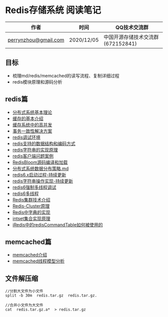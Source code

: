 # Redis存储系统 阅读笔记

| 作者 | 时间 |QQ技术交流群 |
| ------ | ------ |------ |
| perrynzhou@gmail.com |2020/12/05 |中国开源存储技术交流群(672152841) |


## 目标

- 梳理md/redis/memcached的读写流程、复制详细过程
- redis模块原理和源码分析


## redis篇
- [分布式系统基本理论](./document/md/redis/分布式系统基本理论.md)
- [缓存的基本介绍](./document/md/redis/缓存的基本介绍.md)
- [缓存系统中的高并发](./document/md/redis/缓存系统中的高并发.md)
- [事务一致性解决方案](./document/md/redis/2020-11-04-事务一致性解决方案.md)
- [redis调试环境](./document/md/redis/redis源码调试环境.md)
- [redis支持的数据结构和编码方式](./document/md/redis/redis支持的几种数据结构和编码方式.md)
- [redis字符串的实现原理](./document/md/redis/redis字符串的实现原理.md)
- [redis客户端问题案例](./document/md/redis/Redis客户端问题案例.md)
- [RedisBloom源码编译和加载](./document/md/redis/2020-11-11-redisbloom源码编译和加载.md)
- [分布式系统数据分布策略.md](./document/md/redis/2020-11-24-分布式系统数据分布策略.md)
- [redis6.x启动过程-持续更新](./document/md/redis/redis6.x启动过程.md)
- [redis字符串操作实现-持续更新](./document/md/redis/2020-12-02-redis字符串操作实现.md)
- [redis6强制多线程调试](./document/md/redis/2020-12-04-Redis6强制多线程调试.md)
- [redis6多线程](./document/md/redis/redis6多线程模型.md)
- [Redis集群技术介绍](./document/md/redis/2020-12-05-Redis集群技术介绍.md)
- [Redis-Cluster原理](./document/md/redis/2020-12-07-Redis-Cluster原理.md)
- [Redis中字典的实现](./document/md/redis/2020-12-15-Redis中字典的实现.md)
- [intset集合实现原理](./document/md/redis/2020-12-16-intset集合实现原理.md)
- [iRedis中的redisCommandTable如何被使用的](./document/md/redis/Redis中的redisCommandTable如何被使用的.md)



## memcached篇
- [memcached介绍](./document/md/memcached/memcached基本介绍.md)
- [memcached线程模型分析](./document/md/memcached/memcached线程模型分析.md)
  


## 文件解压缩

```
//分割大文件为小文件
split -b 30m  redis.tar.gz  redis.tar.gz.  

//合并小文件为大文件
cat  redis.tar.gz.a*  > redis.tar.gz
```
